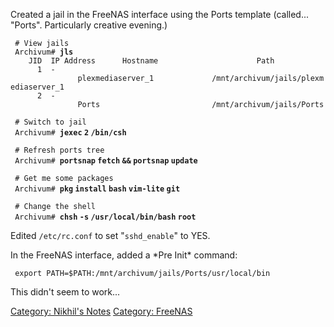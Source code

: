 Created a jail in the FreeNAS interface using the Ports template
(called... "Ports". Particularly creative evening.)

` # View jails`  
` Archivum# `**`jls`**  
`    JID  IP Address      Hostname                      Path`  
`      1  -               plexmediaserver_1             /mnt/archivum/jails/plexmediaserver_1`  
`      2  -               Ports                         /mnt/archivum/jails/Ports`  
` `  
` # Switch to jail`  
` Archivum# `**`jexec` `2` `/bin/csh`**  
` `  
` # Refresh ports tree`  
` Archivum# `**`portsnap` `fetch` `&&` `portsnap` `update`**  
` `  
` # Get me some packages`  
` Archivum# `**`pkg` `install` `bash` `vim-lite` `git`**  
` `  
` # Change the shell`  
` Archivum# `**`chsh` `-s` `/usr/local/bin/bash` `root`**

Edited `/etc/rc.conf` to set "`sshd_enable`" to YES.

In the FreeNAS interface, added a \*Pre Init\* command:

` export PATH=$PATH:/mnt/archivum/jails/Ports/usr/local/bin`

This didn't seem to work...

[Category: Nikhil's Notes](Category:_Nikhil's_Notes "wikilink")
[Category: FreeNAS](Category:_FreeNAS "wikilink")
